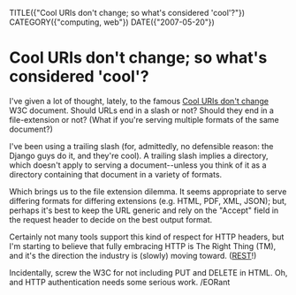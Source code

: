 TITLE({"Cool URIs don't change; so what's considered 'cool'?"})
CATEGORY({"computing, web"})
DATE({"2007-05-20"})

Cool URIs don\'t change; so what\'s considered \'cool\'?
========================================================

I\'ve given a lot of thought, lately, to the famous [Cool URIs don\'t
change](http://www.w3.org/Provider/Style/URI) W3C document. Should URLs
end in a slash or not? Should they end in a file-extension or not? (What
if you\'re serving multiple formats of the same document?)

I\'ve been using a trailing slash (for, admittedly, no defensible
reason: the Django guys do it, and they\'re cool). A trailing slash
implies a directory, which doesn\'t apply to serving a document\--unless
you think of it as a directory containing that document in a variety of
formats.

Which brings us to the file extension dilemma. It seems appropriate to
serve differing formats for differing extensions (e.g. HTML, PDF, XML,
JSON); but, perhaps it\'s best to keep the URL generic and rely on the
\"Accept\" field in the request header to decide on the best output
format.

Certainly not many tools support this kind of respect for HTTP headers,
but I\'m starting to believe that fully embracing HTTP is The Right
Thing (TM), and it\'s the direction the industry is (slowly) moving
toward.
([REST](http://tomayko.com/articles/2004/12/12/rest-to-my-wife)!)

Incidentally, screw the W3C for not including PUT and DELETE in HTML.
Oh, and HTTP authentication needs some serious work. /EORant
